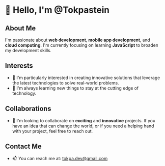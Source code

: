 # 👋 Hello, I'm @Tokpastein

## About Me
I'm passionate about **web development**, **mobile app development**, and **cloud computing**. I'm currently focusing on learning **JavaScript** to broaden my development skills.

## Interests
- 👀 I'm particularly interested in creating innovative solutions that leverage the latest technologies to solve real-world problems.
- 🌱 I'm always learning new things to stay at the cutting edge of technology.

## Collaborations
- 💞️ I'm looking to collaborate on **exciting** and **innovative** projects. If you have an idea that can change the world, or if you need a helping hand with your project, feel free to reach out.

## Contact Me
- 📫 You can reach me at: tokpa.dev@gmail.com



<!---
Tokpawood/Tokpawood is a ✨ special ✨ repository because its `README.md` (this file) appears on your GitHub profile.
You can click the Preview link to take a look at your changes.
--->
